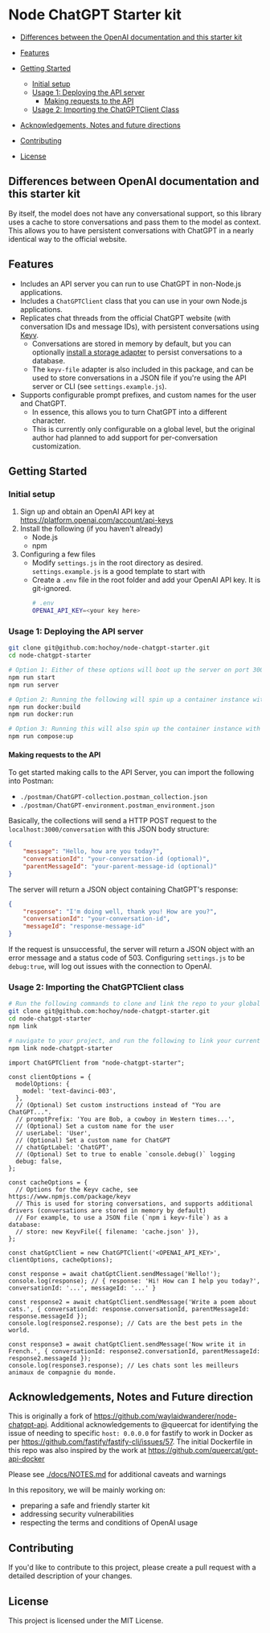 # Node ChatGPT Starter kit

- [Differences between the OpenAI documentation and this starter kit](#differences-between-openai-documentation-and-this-starter-kit)
- [Features](#features)
- [Getting Started](#getting-started)

  - [Initial setup](#initial-setup)
  - [Usage 1: Deploying the API server](#usage-1-deploying-the-api-server)
    - [Making requests to the API](#making-requests-to-the-api)
  - [Usage 2: Importing the ChatGPTClient Class](#usage-2-importing-the-chatgptclient-class)

- [Acknowledgements, Notes and future directions](#acknowledgements-notes-and-future-direction)
- [Contributing](#contributing)
- [License](#license)

## Differences between OpenAI documentation and this starter kit

By itself, the model does not have any conversational support, so this library uses a cache to store conversations and pass them to the model as context. This allows you to have persistent conversations with ChatGPT in a nearly identical way to the official website.

## Features

- Includes an API server you can run to use ChatGPT in non-Node.js applications.
- Includes a `ChatGPTClient` class that you can use in your own Node.js applications.
- Replicates chat threads from the official ChatGPT website (with conversation IDs and message IDs), with persistent conversations using [Keyv](https://www.npmjs.com/package/keyv).
  - Conversations are stored in memory by default, but you can optionally [install a storage adapter](https://www.npmjs.com/package/keyv#usage) to persist conversations to a database.
  - The `keyv-file` adapter is also included in this package, and can be used to store conversations in a JSON file if you're using the API server or CLI (see `settings.example.js`).
- Supports configurable prompt prefixes, and custom names for the user and ChatGPT.
  - In essence, this allows you to turn ChatGPT into a different character.
  - This is currently only configurable on a global level, but the original author had planned to add support for per-conversation customization.

## Getting Started

### Initial setup

1. Sign up and obtain an OpenAI API key at https://platform.openai.com/account/api-keys
2. Install the following (if you haven't already)
   - Node.js
   - npm
3. Configuring a few files
   - Modify `settings.js` in the root directory as desired. `settings.example.js` is a good template to start with
   - Create a `.env` file in the root folder and add your OpenAI API key. It is git-ignored.
     ```bash
     # .env
     OPENAI_API_KEY=<your key here>
     ```

### Usage 1: Deploying the API server

```bash
git clone git@github.com:hochoy/node-chatgpt-starter.git
cd node-chatgpt-starter

# Option 1: Either of these options will boot up the server on port 3000 on your machine
npm run start
npm run server

# Option 2: Running the following will spin up a container instance with port 3000 exposed
npm run docker:build
npm run docker:run

# Option 3: Running this will also spin up the container instance with port 3000 exposed. The compose file is intended to spin up other (optional) infrastructure in the future
npm run compose:up
```

#### Making requests to the API

To get started making calls to the API Server, you can import the following into Postman:

- `./postman/ChatGPT-collection.postman_collection.json`
- `./postman/ChatGPT-environment.postman_environment.json`

Basically, the collections will send a HTTP POST request to the `localhost:3000/conversation` with this JSON body structure:

```JSON
{
    "message": "Hello, how are you today?",
    "conversationId": "your-conversation-id (optional)",
    "parentMessageId": "your-parent-message-id (optional)"
}
```

The server will return a JSON object containing ChatGPT's response:

```JSON
{
    "response": "I'm doing well, thank you! How are you?",
    "conversationId": "your-conversation-id",
    "messageId": "response-message-id"
}
```

If the request is unsuccessful, the server will return a JSON object with an error message and a status code of 503.
Configuring `settings.js` to be `debug:true`, will log out issues with the connection to OpenAI.

### Usage 2: Importing the ChatGPTClient class

```bash
# Run the following commands to clone and link the repo to your global npm
git clone git@github.com:hochoy/node-chatgpt-starter.git
cd node-chatgpt-starter
npm link

# navigate to your project, and run the following to link your current repo to the local node-chatgpt-starter
npm link node-chatgpt-starter
```

```JS
import ChatGPTClient from "node-chatgpt-starter";

const clientOptions = {
  modelOptions: {
    model: 'text-davinci-003',
  },
  // (Optional) Set custom instructions instead of "You are ChatGPT...".
  // promptPrefix: 'You are Bob, a cowboy in Western times...',
  // (Optional) Set a custom name for the user
  // userLabel: 'User',
  // (Optional) Set a custom name for ChatGPT
  // chatGptLabel: 'ChatGPT',
  // (Optional) Set to true to enable `console.debug()` logging
  debug: false,
};

const cacheOptions = {
  // Options for the Keyv cache, see https://www.npmjs.com/package/keyv
  // This is used for storing conversations, and supports additional drivers (conversations are stored in memory by default)
  // For example, to use a JSON file (`npm i keyv-file`) as a database:
  // store: new KeyvFile({ filename: 'cache.json' }),
};

const chatGptClient = new ChatGPTClient('<OPENAI_API_KEY>', clientOptions, cacheOptions);

const response = await chatGptClient.sendMessage('Hello!');
console.log(response); // { response: 'Hi! How can I help you today?', conversationId: '...', messageId: '...' }

const response2 = await chatGptClient.sendMessage('Write a poem about cats.', { conversationId: response.conversationId, parentMessageId: response.messageId });
console.log(response2.response); // Cats are the best pets in the world.

const response3 = await chatGptClient.sendMessage('Now write it in French.', { conversationId: response2.conversationId, parentMessageId: response2.messageId });
console.log(response3.response); // Les chats sont les meilleurs animaux de compagnie du monde.
```

## Acknowledgements, Notes and Future direction

This is originally a fork of https://github.com/waylaidwanderer/node-chatgpt-api. Additional acknowledgements to @queercat for identifying the issue of needing to specific `host: 0.0.0.0` for fastify to work in Docker as per https://github.com/fastify/fastify-cli/issues/57. The initial Dockerfile in this repo was also inspired by the work at https://github.com/queercat/gpt-api-docker

Please see [./docs/NOTES.md](./docs/NOTES.md) for additional caveats and warnings

In this repository, we will be mainly working on:

- preparing a safe and friendly starter kit
- addressing security vulnerabilities
- respecting the terms and conditions of OpenAI usage

## Contributing

If you'd like to contribute to this project, please create a pull request with a detailed description of your changes.

## License

This project is licensed under the MIT License.
